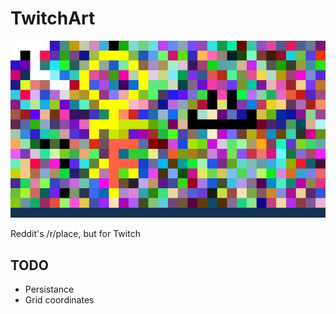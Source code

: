 # TwitchArt

![logo](./doc/thumb0-640x360.jpg)

Reddit's /r/place, but for Twitch

## TODO

- Persistance
- Grid coordinates
